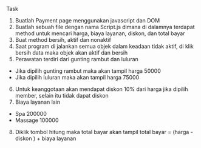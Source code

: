 Task
1. Buatlah Payment page menggunakan javascript dan DOM
2. Buatlah sebuah file dengan nama Script.js dimana di dalamnya terdapat method untuk mencari harga, biaya layanan, diskon, dan total bayar
3. Buat method bersih, aktif dan nonaktif
4. Saat program di jalankan semua objek dalam keadaan tidak aktif, di klik bersih data maka objek akan aktif dan bersih
5. Perawatan terdiri dari gunting rambut dan luluran
  - Jika dipilih gunting rambut maka akan tampil harga 50000
  - Jika dipilih luluran maka akan tampil harga 75000
6. Untuk keanggotaan akan mendapat diskon 10% dari harga jika dipilih member, selain itu tidak dapat diskon
7. Biaya layanan lain
  - Spa 200000
  - Massage 100000
8. Diklik tombol hitung maka total bayar akan tampil total bayar = (harga - diskon ) + biaya layanan
